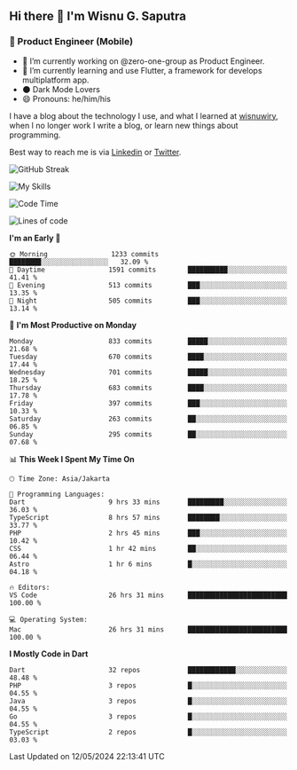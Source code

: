 ## Hi there 👋 I'm Wisnu G. Saputra

### :mobile_phone_off: Product Engineer (Mobile)

- 🔭 I’m currently working on @zero-one-group as Product Engineer.
- 🌱 I’m currently learning and use Flutter, a framework for develops multiplatform app.
- 🌑 Dark Mode Lovers
- 😄 Pronouns: he/him/his

I have a blog about the technology I use, and what I learned at [wisnuwiry](https://wisnuwiry.space/), when I no longer work I write a blog, or learn new things about programming.

Best way to reach me is via [Linkedin](https://www.linkedin.com/in/wisnu-saputra/) or [Twitter](https://twitter.com/wisnuwiry).

![GitHub Streak](https://streak-stats.demolab.com?user=wisnuwiry&theme=dark&hide_border=true)

![My Skills](https://skillicons.dev/icons?i=dart,flutter,kotlin,swift,go,js,css,neovim,git,linux&perline=5)

<!--START_SECTION:waka-->
![Code Time](http://img.shields.io/badge/Code%20Time-1%2C250%20hrs%2018%20mins-blue)

![Lines of code](https://img.shields.io/badge/From%20Hello%20World%20I%27ve%20Written-4.4%20million%20lines%20of%20code-blue)

**I'm an Early 🐤** 

```text
🌞 Morning                1233 commits        ████████░░░░░░░░░░░░░░░░░   32.09 % 
🌆 Daytime                1591 commits        ██████████░░░░░░░░░░░░░░░   41.41 % 
🌃 Evening                513 commits         ███░░░░░░░░░░░░░░░░░░░░░░   13.35 % 
🌙 Night                  505 commits         ███░░░░░░░░░░░░░░░░░░░░░░   13.14 % 
```
📅 **I'm Most Productive on Monday** 

```text
Monday                   833 commits         █████░░░░░░░░░░░░░░░░░░░░   21.68 % 
Tuesday                  670 commits         ████░░░░░░░░░░░░░░░░░░░░░   17.44 % 
Wednesday                701 commits         █████░░░░░░░░░░░░░░░░░░░░   18.25 % 
Thursday                 683 commits         ████░░░░░░░░░░░░░░░░░░░░░   17.78 % 
Friday                   397 commits         ███░░░░░░░░░░░░░░░░░░░░░░   10.33 % 
Saturday                 263 commits         ██░░░░░░░░░░░░░░░░░░░░░░░   06.85 % 
Sunday                   295 commits         ██░░░░░░░░░░░░░░░░░░░░░░░   07.68 % 
```


📊 **This Week I Spent My Time On** 

```text
🕑︎ Time Zone: Asia/Jakarta

💬 Programming Languages: 
Dart                     9 hrs 33 mins       █████████░░░░░░░░░░░░░░░░   36.03 % 
TypeScript               8 hrs 57 mins       ████████░░░░░░░░░░░░░░░░░   33.77 % 
PHP                      2 hrs 45 mins       ███░░░░░░░░░░░░░░░░░░░░░░   10.42 % 
CSS                      1 hr 42 mins        ██░░░░░░░░░░░░░░░░░░░░░░░   06.44 % 
Astro                    1 hr 6 mins         █░░░░░░░░░░░░░░░░░░░░░░░░   04.18 % 

🔥 Editors: 
VS Code                  26 hrs 31 mins      █████████████████████████   100.00 % 

💻 Operating System: 
Mac                      26 hrs 31 mins      █████████████████████████   100.00 % 
```

**I Mostly Code in Dart** 

```text
Dart                     32 repos            ████████████░░░░░░░░░░░░░   48.48 % 
PHP                      3 repos             █░░░░░░░░░░░░░░░░░░░░░░░░   04.55 % 
Java                     3 repos             █░░░░░░░░░░░░░░░░░░░░░░░░   04.55 % 
Go                       3 repos             █░░░░░░░░░░░░░░░░░░░░░░░░   04.55 % 
TypeScript               2 repos             █░░░░░░░░░░░░░░░░░░░░░░░░   03.03 % 
```




 Last Updated on 12/05/2024 22:13:41 UTC
<!--END_SECTION:waka-->
